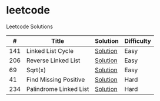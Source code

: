 # leetcode
Leetcode Solutions

| **#** | **Title** | **Solution** | **Difficulty** |
| --- | --- | --- | --- |
| 141 | Linked List Cycle | [Solution](LinkedListCycle.java) | Easy |
| 206 | Reverse Linked List | [Solution](ReverseLinkedList.java) | Easy |
| 69 | Sqrt(x) | [Solution](Sqrt(x).java) | Easy |
| 41 | Find Missing Positive | [Solution](FindMissingPositive.java) | Hard |
| 234 | Palindrome Linked List | [Solution](PalindromeLinkedList.java) | Hard |
